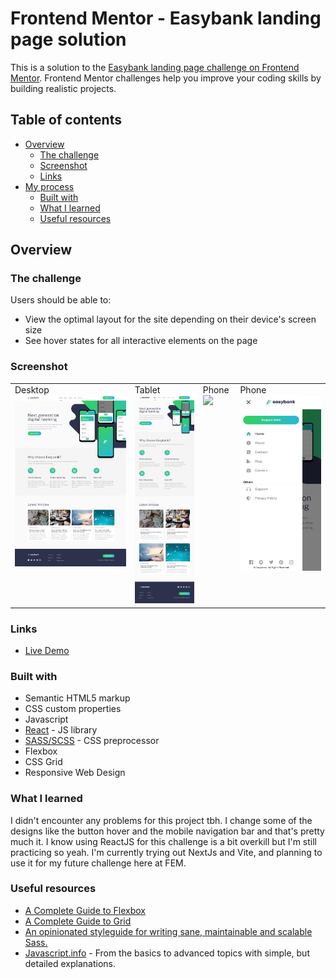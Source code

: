 # Frontend Mentor - Easybank landing page solution
This is a solution to the [Easybank landing page challenge on Frontend Mentor](https://www.frontendmentor.io/challenges/easybank-landing-page-WaUhkoDN). Frontend Mentor challenges help you improve your coding skills by building realistic projects. 

## Table of contents
- [Overview](#overview)
  - [The challenge](#the-challenge)
  - [Screenshot](#screenshot)
  - [Links](#links)
- [My process](#my-process)
  - [Built with](#built-with)
  - [What I learned](#what-i-learned)
  - [Useful resources](#useful-resources)

## Overview

### The challenge
Users should be able to:

- View the optimal layout for the site depending on their device's screen size
- See hover states for all interactive elements on the page

### Screenshot
<table>
  <tr>
    <td valign="top">
        Desktop
        <img src="./ss_desktop.png">
    </td>
    <td valign="top">
        Tablet
        <img src="./ss_tablet.png">
    </td>
    <td valign="top">
        Phone
        <img src="./ss_phone.png">
    </td>
    <td valign="top">
        Phone
        <img src="./ss_phone_active.png">
    </td>
  </tr>
</table>

### Links
- [Live Demo](https://njvs.github.io/easybank-landing-page/)

### Built with
- Semantic HTML5 markup
- CSS custom properties
- Javascript
- [React](https://reactjs.org/) - JS library
- [SASS/SCSS](https://sass-lang.com) - CSS preprocessor
- Flexbox
- CSS Grid
- Responsive Web Design

### What I learned
I didn't encounter any problems for this project tbh. I change some of the designs like the button hover and the mobile navigation bar and that's pretty much it. I know using ReactJS for this challenge is a bit overkill but I'm still practicing so yeah. I'm currently trying out NextJs and Vite, and planning to use it for my future challenge here at FEM.

### Useful resources
- [A Complete Guide to Flexbox](https://css-tricks.com/snippets/css/a-guide-to-flexbox/)
- [A Complete Guide to Grid](https://css-tricks.com/snippets/css/complete-guide-grid/)
- [An opinionated styleguide for writing sane, maintainable and scalable Sass.](https://sass-guidelin.es/)
- [Javascript.info](https://javascript.info) - From the basics to advanced topics with simple, but detailed explanations.